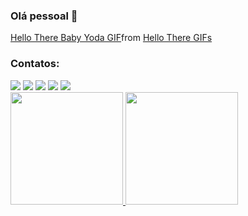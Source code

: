 ### Olá pessoal 👋

<div class="tenor-gif-embed" data-postid="20136589" data-share-method="host" data-aspect-ratio="1.78771" data-width="100%"><a href="https://tenor.com/view/hello-there-baby-yoda-mandolorian-hello-gif-20136589">Hello There Baby Yoda GIF</a>from <a href="https://tenor.com/search/hello+there-gifs">Hello There GIFs</a></div> 
<script type="text/javascript" async src="https://tenor.com/embed.js"></script>

<!--
**RafaelBelloGarcia/RafaelBelloGarcia** é um repositório ✨ _especial_ ✨ porque seu `README.md` (este arquivo) aparece em seu perfil GitHub.

Aqui estão algumas idéias para você começar:

- 🔭 Atualmente estou trabalhando em ...
- 🌱 Atualmente estou aprendendo ...
- 👯 Estou procurando colaborar em ...
- 🤔 Estou procurando ajuda com ...
- 💬 Pergunte-me sobre ...
- 📫 Como entrar em contato comigo: ...
- 😄 Pronomes: ...
- ⚡ Curiosidade: ...
-->

### Contatos:

<div>
<a href="######" target="_blank"><img src="https://img.shields.io/badge/YouTube-FF0000?style=for-the-badge&logo=youtube&logoColor=white" target="_blank"></a>
<a href="######" target="_blank"><img src="https://img.shields.io/badge/-Instagram-%23E4405F?style=for-the-badge&logo=instagram&logoColor=white" target="_blank"></a>
<a href="######" target="_blank"><img src="https://img.shields.io/badge/Twitch-9146FF?style=for-the-badge&logo=twitch&logoColor=white" target="_blank"></a>
<a href = "mailto:bello.garcia@gmail.com"><img src="https://img.shields.io/badge/Gmail-D14836?style=for-the-badge&logo=gmail&logoColor=white" target="_blank"></a>
<a href="https://www.linkedin.com/in/rafael-bello-garcia-1bb9756b/" target="_blank"><img src="https://img.shields.io/badge/-LinkedIn-%230077B5?style=for-the-badge&logo=linkedin&logoColor=white" target="_blank"></a>   
</div>

<div>
<a href="https://github.com/RafaelBelloGarcia">
<img height="180em" src="https://github-readme-stats.vercel.app/api/top-langs/?username=RafaelBelloGarcia&layout=compact&langs_count=7&theme=dracula"/>
<img height="180em" src="https://github-readme-stats.vercel.app/api?username=RafaelBelloGarcia&show_icons=true&theme=dracula&include_all_commits=true&count_private=true"/>
</div>



